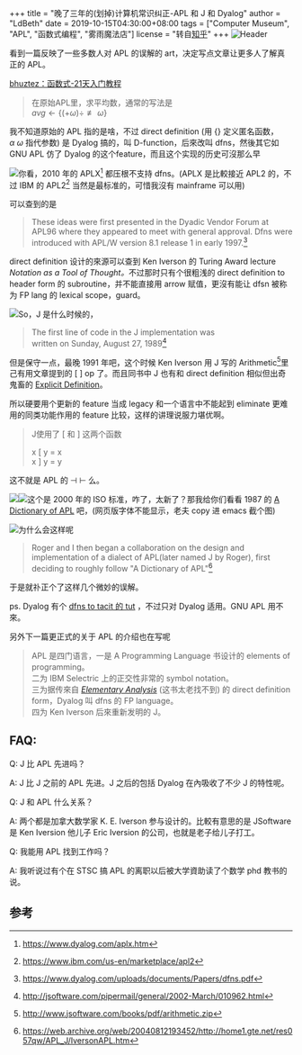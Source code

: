 +++
title = "晚了三年的(划掉)计算机常识纠正-APL 和 J 和 Dyalog"
author = "LdBeth"
date = 2019-10-15T04:30:00+08:00
tags = ["Computer Museum", "APL", "函数式编程", "雾雨魔法店"]
license = "转自[知乎](https://zhuanlan.zhihu.com/p/86682657)"
+++
![Header](v2-571f867e6b9708388f8023b102401d08_1440w.image.png)

看到一篇反映了一些多数人对 APL 的误解的 art，决定写点文章让更多人了解真正的 APL。

[bhuztez：函数式-21天入门教程](https://zhuanlan.zhihu.com/p/21601402)

 > 
 > 在原始APL里，求平均数，通常的写法是  
 >  $avg\leftarrow \{(+\omega)\div\not\equiv \omega\}$ 

我不知道原始的 APL 指的是啥，不过 direct definition (用 {} 定义匿名函数， $\alpha\ \omega$ 指代参数) 是 Dyalog 搞的，叫 D-function，后來改叫 dfns，然後其它如 GNU APL 仿了 Dyalog 的这个feature，而且这个实现的历史可沒那么早

![](v2-f4c027e1c15836cb3dcf63088dcf4a4b_b.jpg)你看，2010 年的 APLX[^1] 都压根不支持 dfns。(APLX 是比較接近 APL2 的，不过 IBM 的 APL2[^2] 当然是最标准的，可惜我沒有 mainframe 可以用)

可以查到的是 

 > 
 > These ideas were first presented in the Dyadic Vendor Forum at APL96 where they appeared to meet with general approval. Dfns were introduced with APL/W version 8.1 release 1 in early 1997.[^3]

direct definition 设计的來源可以查到 Ken Iverson 的 Turing Award lecture<em> Notation as a Tool of Thought。</em>不过那时只有个很粗浅的 direct definition to header form 的 subroutine，并不能直接用 arrow 赋值，更沒有能让 dfsn 被称为 FP lang 的 lexical scope，guard。

![](v2-205ec00b06ea9d11924559c6861693fc_b.jpg)So，J 是什么时候的，

 > 
 > The first line of code in the J implementation was  
 > written on Sunday, August 27, 1989[^4]

但是保守一点，最晚 1991 年吧，这个时候 Ken Iverson 用 J 写的 Arithmetic[^5]里己有用文章提到的 [ ] op 了。而且同书中 J 也有和 direct definition 相似但出奇鬼畜的 [Explicit Definition](https://www.jsoftware.com/help/dictionary/d310n.htm)。

所以硬要用个更新的 feature 当成 legacy 和一个语言中不能起到 eliminate 更难用的同类功能作用的 feature 比较，这样的讲理说服力堪优啊。

 > 
 > J使用了 [ 和 ] 这两个函数  
 >   
 > x [ y = x  
 > x ] y = y

这不就是 APL 的 $\dashv\ \vdash$ 么。

![](v2-64d4a884e2260fcce68adf5eea42c72f_b.jpg)![](v2-7b2231228c06453c942e138c94fc5ae5_b.jpg)这个是 2000 年的 ISO 标准，咋了，太新了？那我给你们看看 1987 的 [A Dictionary of APL](https://www.jsoftware.com/papers/APLDictionary.htm) 吧，(网页版字体不能显示，老夫 copy 进 emacs 截个图)

![](v2-393bc84176dd40308d6218b92b619095_b.png)为什么会这样呢

 > 
 > Roger and I then began a collaboration on the design and implementation of a dialect of APL(later named J by Roger), first deciding to roughly follow "A Dictionary of APL"[^6]

于是就䃼正个了这样几个微妙的误解。

ps. Dyalog 有个 [dfns to tacit 的 tut](https://dfns.dyalog.com/n_tacit.htm) ，不过只对 Dyalog 适用。GNU APL 用不來。

另外下一篇更正式的关于 APL 的介绍也在写呢

 > 
 > APL 是四门语言，一是 A Programming Language 书设计的 elements of programming。  
 > 二为 IBM Selectric 上的正交性非常的 symbol notation。  
 > 三为据传來自 *[Elementary Analysis](https://www.jsoftware.com/jwiki/Doc/Elementary%20Analysis)* (这书太老找不到) 的 direct definition form，Dyalog 叫 dfns 的 FP language。  
 > 四为 Ken Iverson 后來重新发明的 J。

## FAQ:

Q: J 比 APL 先进吗？

A: J 比 J 之前的 APL 先进。J 之后的包括 Dyalog 在內吸收了不少 J 的特性呢。

Q: J 和 APL 什么关系？

A: 两个都是加拿大数学家 K. E. Iverson 参与设计的。比較有意思的是 JSoftware 是 Ken Iversion 他儿子 Eric Iversion 的公司，也就是老子给儿子打工。

Q: 我能用 APL 找到工作吗？

A: 我听说过有个在 STSC 搞 APL 的离职以后被大学資助读了个数学 phd 教书的说。

## 参考

[^1]: https://www.dyalog.com/aplx.htm

[^2]: https://www.ibm.com/us-en/marketplace/apl2

[^3]: https://www.dyalog.com/uploads/documents/Papers/dfns.pdf

[^4]: http://jsoftware.com/pipermail/general/2002-March/010962.html

[^5]: http://www.jsoftware.com/books/pdf/arithmetic.zip

[^6]: https://web.archive.org/web/20040812193452/http://home1.gte.net/res057qw/APL_J/IversonAPL.htm
